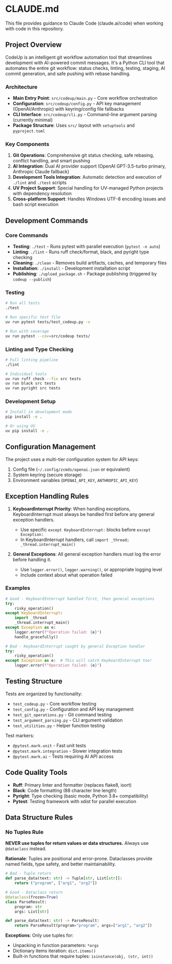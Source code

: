 # CLAUDE.md

This file provides guidance to Claude Code (claude.ai/code) when working with code in this repository.

## Project Overview

CodeUp is an intelligent git workflow automation tool that streamlines development with AI-powered commit messages. It's a Python CLI tool that automates the entire git workflow: status checks, linting, testing, staging, AI commit generation, and safe pushing with rebase handling.

### Architecture

- **Main Entry Point**: `src/codeup/main.py` - Core workflow orchestration
- **Configuration**: `src/codeup/config.py` - API key management (OpenAI/Anthropic) with keyring/config file fallbacks
- **CLI Interface**: `src/codeup/cli.py` - Command-line argument parsing (currently minimal)
- **Package Structure**: Uses `src/` layout with `setuptools` and `pyproject.toml`

### Key Components

1. **Git Operations**: Comprehensive git status checking, safe rebasing, conflict handling, and smart pushing
2. **AI Integration**: Dual AI provider support (OpenAI GPT-3.5-turbo primary, Anthropic Claude fallback)
3. **Development Tools Integration**: Automatic detection and execution of `./lint` and `./test` scripts
4. **UV Project Support**: Special handling for UV-managed Python projects with dependency resolution
5. **Cross-platform Support**: Handles Windows UTF-8 encoding issues and bash script execution

## Development Commands

### Core Commands
- **Testing**: `./test` - Runs pytest with parallel execution (`pytest -n auto`)
- **Linting**: `./lint` - Runs ruff check/format, black, and pyright type checking
- **Cleaning**: `./clean` - Removes build artifacts, caches, and temporary files
- **Installation**: `./install` - Development installation script
- **Publishing**: `./upload_package.sh` - Package publishing (triggered by `codeup --publish`)

### Testing
```bash
# Run all tests
./test

# Run specific test file
uv run pytest tests/test_codeup.py -v

# Run with coverage
uv run pytest --cov=src/codeup tests/
```

### Linting and Type Checking
```bash
# Full linting pipeline
./lint

# Individual tools
uv run ruff check --fix src tests
uv run black src tests
uv run pyright src tests
```

### Development Setup
```bash
# Install in development mode
pip install -e .

# Or using UV
uv pip install -e .
```

## Configuration Management

The project uses a multi-tier configuration system for API keys:
1. Config file (`~/.config/zcmds/openai.json` or equivalent)
2. System keyring (secure storage)
3. Environment variables (`OPENAI_API_KEY`, `ANTHROPIC_API_KEY`)

## Exception Handling Rules

1. **KeyboardInterrupt Priority**: When handling exceptions, KeyboardInterrupt must always be handled first before any general exception handlers.
   - Use specific `except KeyboardInterrupt:` blocks before `except Exception:`
   - In KeyboardInterrupt handlers, call `import _thread; _thread.interrupt_main()`

2. **General Exceptions**: All general exception handlers must log the error before handling it.
   - Use `logger.error()`, `logger.warning()`, or appropriate logging level
   - Include context about what operation failed

### Examples

```python
# Good - KeyboardInterrupt handled first, then general exceptions
try:
    risky_operation()
except KeyboardInterrupt:
    import _thread
    _thread.interrupt_main()
except Exception as e:
    logger.error(f"Operation failed: {e}")
    handle_gracefully()

# Bad - KeyboardInterrupt caught by general Exception handler
try:
    risky_operation()
except Exception as e:  # This will catch KeyboardInterrupt too!
    logger.error(f"Operation failed: {e}")
```

## Testing Structure

Tests are organized by functionality:
- `test_codeup.py` - Core workflow testing
- `test_config.py` - Configuration and API key management
- `test_git_operations.py` - Git command testing
- `test_argument_parsing.py` - CLI argument validation
- `test_utilities.py` - Helper function testing

Test markers:
- `@pytest.mark.unit` - Fast unit tests
- `@pytest.mark.integration` - Slower integration tests
- `@pytest.mark.ai` - Tests requiring AI API access

## Code Quality Tools

- **Ruff**: Primary linter and formatter (replaces flake8, isort)
- **Black**: Code formatting (88 character line length)
- **Pyright**: Type checking (basic mode, Python 3.8+ compatibility)
- **Pytest**: Testing framework with xdist for parallel execution

## Data Structure Rules

### No Tuples Rule
**NEVER use tuples for return values or data structures.** Always use `@dataclass` instead.

**Rationale**: Tuples are positional and error-prone. Dataclasses provide named fields, type safety, and better maintainability.

```python
# Bad - Tuple return
def parse_data(text: str) -> Tuple[str, List[str]]:
    return ("program", ["arg1", "arg2"])

# Good - Dataclass return
@dataclass(frozen=True)
class ParseResult:
    program: str
    args: List[str]

def parse_data(text: str) -> ParseResult:
    return ParseResult(program="program", args=["arg1", "arg2"])
```

**Exceptions**: Only use tuples for:
- Unpacking in function parameters: `*args`
- Dictionary items iteration: `dict.items()`
- Built-in functions that require tuples: `isinstance(obj, (str, int))`